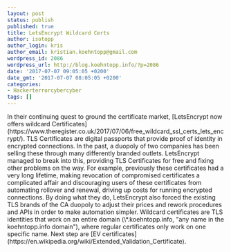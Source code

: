 ```yaml
---
layout: post
status: publish
published: true
title: LetsEncrypt Wildcard Certs
author: isotopp
author_login: kris
author_email: kristian.koehntopp@gmail.com
wordpress_id: 2086
wordpress_url: http://blog.koehntopp.info/?p=2086
date: '2017-07-07 09:05:05 +0200'
date_gmt: '2017-07-07 08:05:05 +0200'
categories:
- Hackerterrorcybercyber
tags: []
---
```

<p>In their continuing quest to ground the certificate market, [LetsEncrypt now offers wildcard Certificates](https://www.theregister.co.uk/2017/07/06/free_wildcard_ssl_certs_lets_encrypt/). TLS Certificates are digital passports that provide proof of identity in encrypted connections. In the past, a duopoly of two companies has been selling these through many differently branded outlets. LetsEncrypt managed to break into this, providing TLS Certificates for free and fixing other problems on the way. For example, previously these certificates had a very long lifetime, making revocation of compromised certificates a complicated affair and discouraging users of these certificates from automating rollover and renewal, driving up costs for running encrypted connections. By doing what they do, LetsEncrypt also forced the existing TLS brands of the CA duopoly to adjust their prices and rework procedures and APIs in order to make automation simpler. Wildcard certificates are TLS identities that work on an entire domain (\*.koehntopp.info, "any name in the koehntopp.info domain"), where regular certificates only work on one specific name. Next step are [EV certificates](https://en.wikipedia.org/wiki/Extended_Validation_Certificate).</p>
